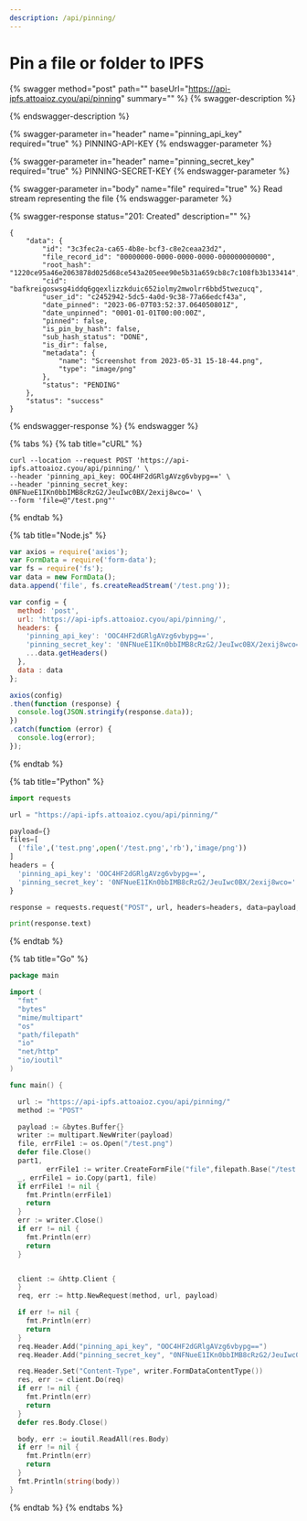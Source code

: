 ```yaml
---
description: /api/pinning/
---
```


# Pin a file or folder to IPFS

{% swagger method="post" path="" baseUrl="https://api-ipfs.attoaioz.cyou/api/pinning" summary="" %}
{% swagger-description %}

{% endswagger-description %}

{% swagger-parameter in="header" name="pinning_api_key" required="true" %}
PINNING-API-KEY
{% endswagger-parameter %}

{% swagger-parameter in="header" name="pinning_secret_key" required="true" %}
PINNING-SECRET-KEY
{% endswagger-parameter %}

{% swagger-parameter in="body" name="file" required="true" %}
Read stream representing the file
{% endswagger-parameter %}

{% swagger-response status="201: Created" description="" %}
```
{
    "data": {
        "id": "3c3fec2a-ca65-4b8e-bcf3-c8e2ceaa23d2",
        "file_record_id": "00000000-0000-0000-0000-000000000000",
        "root_hash": "1220ce95a46e2063878d025d68ce543a205eee90e5b31a659cb8c7c108fb3b133414",
        "cid": "bafkreigoswsg4iddq6gqexlizzkduic652iolmy2mwolrr6bbd5twezucq",
        "user_id": "c2452942-5dc5-4a0d-9c38-77a66edcf43a",
        "date_pinned": "2023-06-07T03:52:37.064050801Z",
        "date_unpinned": "0001-01-01T00:00:00Z",
        "pinned": false,
        "is_pin_by_hash": false,
        "sub_hash_status": "DONE",
        "is_dir": false,
        "metadata": {
            "name": "Screenshot from 2023-05-31 15-18-44.png",
            "type": "image/png"
        },
        "status": "PENDING"
    },
    "status": "success"
}
```
{% endswagger-response %}
{% endswagger %}

{% tabs %}
{% tab title="cURL" %}
```
curl --location --request POST 'https://api-ipfs.attoaioz.cyou/api/pinning/' \
--header 'pinning_api_key: OOC4HF2dGRlgAVzg6vbypg==' \
--header 'pinning_secret_key: 0NFNueE1IKn0bbIMB8cRzG2/JeuIwc0BX/2exij8wco=' \
--form 'file=@"/test.png"'
```
{% endtab %}

{% tab title="Node.js" %}
```javascript
var axios = require('axios');
var FormData = require('form-data');
var fs = require('fs');
var data = new FormData();
data.append('file', fs.createReadStream('/test.png'));

var config = {
  method: 'post',
  url: 'https://api-ipfs.attoaioz.cyou/api/pinning/',
  headers: { 
    'pinning_api_key': 'OOC4HF2dGRlgAVzg6vbypg==', 
    'pinning_secret_key': '0NFNueE1IKn0bbIMB8cRzG2/JeuIwc0BX/2exij8wco=', 
    ...data.getHeaders()
  },
  data : data
};

axios(config)
.then(function (response) {
  console.log(JSON.stringify(response.data));
})
.catch(function (error) {
  console.log(error);
});

```
{% endtab %}

{% tab title="Python" %}
```python
import requests

url = "https://api-ipfs.attoaioz.cyou/api/pinning/"

payload={}
files=[
  ('file',('test.png',open('/test.png','rb'),'image/png'))
]
headers = {
  'pinning_api_key': 'OOC4HF2dGRlgAVzg6vbypg==',
  'pinning_secret_key': '0NFNueE1IKn0bbIMB8cRzG2/JeuIwc0BX/2exij8wco='
}

response = requests.request("POST", url, headers=headers, data=payload, files=files)

print(response.text)

```
{% endtab %}

{% tab title="Go" %}
```go
package main

import (
  "fmt"
  "bytes"
  "mime/multipart"
  "os"
  "path/filepath"
  "io"
  "net/http"
  "io/ioutil"
)

func main() {

  url := "https://api-ipfs.attoaioz.cyou/api/pinning/"
  method := "POST"

  payload := &bytes.Buffer{}
  writer := multipart.NewWriter(payload)
  file, errFile1 := os.Open("/test.png")
  defer file.Close()
  part1,
         errFile1 := writer.CreateFormFile("file",filepath.Base("/test.png"))
  _, errFile1 = io.Copy(part1, file)
  if errFile1 != nil {
    fmt.Println(errFile1)
    return
  }
  err := writer.Close()
  if err != nil {
    fmt.Println(err)
    return
  }


  client := &http.Client {
  }
  req, err := http.NewRequest(method, url, payload)

  if err != nil {
    fmt.Println(err)
    return
  }
  req.Header.Add("pinning_api_key", "OOC4HF2dGRlgAVzg6vbypg==")
  req.Header.Add("pinning_secret_key", "0NFNueE1IKn0bbIMB8cRzG2/JeuIwc0BX/2exij8wco=")

  req.Header.Set("Content-Type", writer.FormDataContentType())
  res, err := client.Do(req)
  if err != nil {
    fmt.Println(err)
    return
  }
  defer res.Body.Close()

  body, err := ioutil.ReadAll(res.Body)
  if err != nil {
    fmt.Println(err)
    return
  }
  fmt.Println(string(body))
}
```
{% endtab %}
{% endtabs %}
